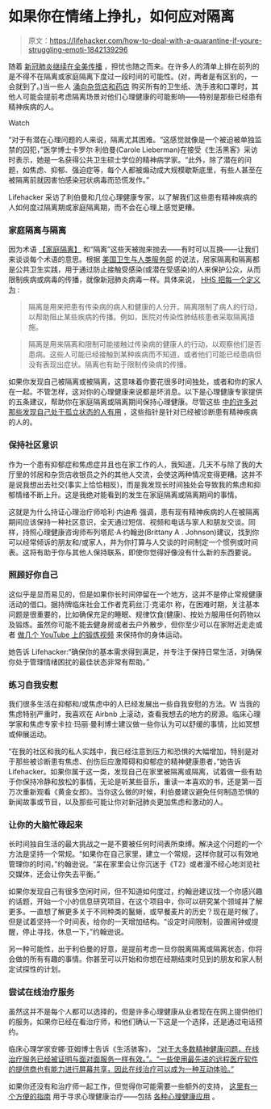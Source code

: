 # 如果你在情绪上挣扎，如何应对隔离

> 原文：<https://lifehacker.com/how-to-deal-with-a-quarantine-if-youre-struggling-emoti-1842139296>

随着 [新冠肺炎继续在全美传播](https://lifehacker.com/what-to-do-if-you-think-you-have-covid-19-1841958386) ，担忧也随之而来。在许多人的清单上排在前列的是不得不在隔离或家庭隔离下度过一段时间的可能性。(对，两者是有区别的，一会就到了。)当一些人 [涌向杂货店和药店](https://twocents.lifehacker.com/what-to-buy-if-youre-concerned-about-the-coronavirus-1842095740) 购买所有的卫生纸、洗手液和口罩时，其他人可能会提前考虑隔离场景对他们心理健康的可能影响——特别是那些已经患有精神疾病的人。

Watch

“对于有潜在心理问题的人来说，隔离尤其困难。“这感觉就像是一个被迫被单独监禁的囚犯，”医学博士卡罗尔·利伯曼(Carole Lieberman)在接受《生活黑客》采访时表示，她是一名获得公共卫生硕士学位的精神病学家。“此外，除了潜在的问题，如焦虑、抑郁、强迫症等，每个人都被煽动成大规模歇斯底里，有些人甚至在被隔离前就因害怕感染冠状病毒而恐慌发作。”

Lifehacker 采访了利伯曼和几位心理健康专家，以了解我们这些患有精神疾病的人如何度过隔离期或家庭隔离期，而不会在心理上感觉更糟。

### 家庭隔离与隔离

因为术语 [【家庭隔离】](https://www.cdc.gov/coronavirus/2019-ncov/hcp/guidance-prevent-spread.html#precautions) 和“隔离”这些天被抛来抛去——有时可以互换——让我们来谈谈每个术语的意思。根据 [美国卫生与人类服务部](https://www.hhs.gov/answers/public-health-and-safety/what-is-the-difference-between-isolation-and-quarantine/index.html) 的说法，居家隔离和隔离都是公共卫生实践，用于通过防止接触受感染(或潜在受感染)的人来保护公众，从而限制疾病或病毒的传播，就像新冠肺炎病毒一样。具体来说， [HHS 把每一个定义为](https://www.hhs.gov/answers/public-health-and-safety/what-is-the-difference-between-isolation-and-quarantine/index.html) :

> 隔离是用来把患有传染病的病人和健康的人分开。隔离限制了病人的行动，以帮助阻止某些疾病的传播。例如，医院对传染性肺结核患者采取隔离措施。

> 隔离是用来隔离和限制可能接触过传染病的健康人的行动，以观察他们是否患病。这些人可能已经接触到某种疾病而不知道，或者他们可能已经患病但没有表现出症状。隔离也有助于限制传染病的传播。

如果你发现自己被隔离或被隔离，这意味着你要花很多时间独处，或者和你的家人在一起。不管怎样，这对你的心理健康来说都是坏消息。以下是心理健康专家提供的五条建议，帮助你在家庭隔离或隔离期间保持心理健康。尽管这些 [中的许多对那些发现自己处于孤立状态的人有用](https://lifehacker.com/how-to-deal-with-coronavirus-anxiety-1842119738) ，这些指针是针对已经被诊断患有精神疾病的人的。

### 保持社区意识

作为一个患有抑郁症和焦虑症并且也在家工作的人，我知道，几天不与除了我的大厅里的邻居和杂货店收银员之外的其他人交流，会使这两种情况变得更糟。这并不是说我想出去社交(事实上恰恰相反)，而是我发现长时间独处会导致我的焦虑和抑郁情绪不断上升。这是我绝对能看到的发生在家庭隔离或隔离期间的事情。

这就是为什么持证心理治疗师哈利·内迪希 强调，患有现有精神疾病的人在被隔离期间应该保持一种社区意识，全天通过短信、视频和电话与家人和朋友交谈。同样，持照心理健康咨询师布列塔尼·A·约翰逊(Brittany A . Johnson)建议，找到你可以经常倾诉的朋友和/或家人，并为你打算与人交谈的时间制定一个惯例或时间表。这将有助于你与其他人保持联系，即使你觉得好像没有什么新的东西要说。

### 照顾好你自己

这似乎是显而易见的，但是如果你长时间停留在一个地方，这并不是停止常规健康活动的借口。据持牌临床社会工作者克莉丝汀·克诺尔 称，在困难时期，关注基本问题是很重要的，比如确保充足的睡眠、规律饮食(健康)、按处方服用任何药物以及锻炼。虽然你可能不能去健身房或者去户外散步，但你至少可以在家附近走走或者 [做几个 YouTube 上的锻炼视频](https://vitals.lifehacker.com/you-can-find-your-favorite-retro-exercise-videos-on-you-1832899775) 来保持你的身体运动。

她告诉 Lifehacker:“确保你的基本需求得到满足，并专注于保持日常生活，对确保你处于管理情绪困扰的最佳状态非常有帮助。”

### 练习自我安慰

我们很多生活在抑郁和/或焦虑中的人已经发展出一些自我安慰的方法。W 当我的焦虑特别严重时，我喜欢在 Airbnb 上滚动，查看我想去的地方的房源。临床心理学家和焦虑专家卡拉·玛丽·曼利博士建议做一些你认为可以舒缓的事情，比如冥想或伸展运动。

“在我的社区和我的私人实践中，我已经注意到压力和恐惧的大幅增加，特别是对于那些被诊断患有焦虑、创伤后应激障碍和抑郁症的精神健康患者，”她告诉 Lifehacker。如果你属于这一类，发现自己在家里被隔离或隔离，试着做一些有助于你保持冷静和放松的事情，无论是听某些音乐，重读一本喜欢的书，还是第一百万次重新观看《黄金女郎》。当你这么做的时候，利伯曼建议避免任何制造恐惧的新闻故事或节目，以及那些可能让你对新冠肺炎更加焦虑和激动的人。

### 让你的大脑忙碌起来

长时间独自生活的最大挑战之一是不要被任何时间表所束缚。解决这个问题的一个方法是坚持一个常规。“如果你在自己家里，建立一个常规，这样你就可以有效地管理你的时间，”约翰逊说。“呆在家里会让你沉迷于《T2》或者漫不经心地浏览社交媒体，还会让你失去平衡。”

如果你发现自己有很多空闲时间，但不知道如何度过，约翰逊建议找一个你感兴趣的话题，开始一个小的信息研究项目，在这个项目中，你可以研究某个领域并了解更多。一直想了解更多关于不同种类的鬣蜥，或早餐麦片的历史？现在是时候了。但是试着坚持一个时间表，给你的一天增加结构。“设定时间限制，设置闹钟或提醒，停止寻找，休息一下，”约翰逊说。

另一种可能性，出于利伯曼的好意，是提前考虑一旦你脱离隔离或隔离状态，你将会做的所有有趣的事情。你甚至可以开始和你想在经期结束时见到的朋友和家人制定试探性的计划。

### 尝试在线治疗服务

虽然这并不是每个人都可以选择的，但是许多心理健康从业者现在在网上提供他们的服务。如果你已经在看治疗师，和他们确认一下这是一个选择，还是通过电话预约。

临床心理学家安娜·亚姆博士告诉《生活骇客》， [“对于大多数精神健康问题，在线治疗服务已经被证明与面对面服务一样有效。”。“一些使用最先进的远程医疗软件的提供商也有能力进行屏幕共享，因此在线治疗可以成为一种互动体验。”](https://www.bloompsychologysd.com/)

如果你还没有和治疗师一起工作，但觉得你可能需要一些额外的支持， [这里有一个方便的指南](https://vitals.lifehacker.com/your-basic-guide-to-seeking-help-for-your-mental-health-1829656946) 用于寻求心理健康治疗——包括 [各种心理健康应用](https://vitals.lifehacker.com/can-you-really-solve-your-mental-health-problems-with-a-1792676567) 。